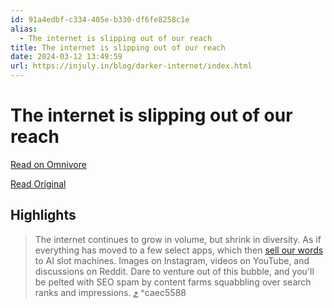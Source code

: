 ```yaml
---
id: 91a4edbf-c334-405e-b330-df6fe8258c1e
alias:
  - The internet is slipping out of our reach
title: The internet is slipping out of our reach
date: 2024-03-12 13:49:59
url: https://injuly.in/blog/darker-internet/index.html
---
```


# The internet is slipping out of our reach

[Read on Omnivore](https://omnivore.app/me/the-internet-is-slipping-out-of-our-reach-18e32ed5896)

[Read Original](https://injuly.in/blog/darker-internet/index.html)

## Highlights

> The internet continues to grow in volume, but shrink in diversity. As if everything has moved to a few select apps, which then [sell our words](https://www.theverge.com/2024/2/17/24075670/reddit-ai-training-license-deal-user-content) to AI slot machines. Images on Instagram, videos on YouTube, and discussions on Reddit. Dare to venture out of this bubble, and you'll be pelted with SEO spam by content farms squabbling over search ranks and impressions. [⤴️](https://omnivore.app/me/the-internet-is-slipping-out-of-our-reach-18e32ed5896#caec5588-0107-4055-b9c6-796724326d17)  ^caec5588

